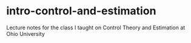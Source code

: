 # intro-control-and-estimation
Lecture notes for the class I taught on Control Theory and Estimation at Ohio University
